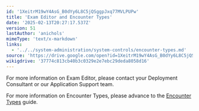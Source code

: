 ```yaml
---
id: '1XeitrM19wY4AsG_B0dYy6L8C5jQSggpJxq77MVLPUPw'
title: 'Exam Editor and Encounter Types'
date: '2025-02-13T20:27:17.537Z'
version: 51
lastAuthor: 'anichols'
mimeType: 'text/x-markdown'
links:
  - '../../system-administration/system-controls/encounter-types.md'
source: 'https://drive.google.com/open?id=1XeitrM19wY4AsG_B0dYy6L8C5jQSggpJxq77MVLPUPw'
wikigdrive: '37774c813cb40b3c0329e2e7ebc29deda8058d16'
---
```

For more information on Exam Editor, please contact your Deployment Consultant or our Application Support team.

For more information on Encounter Types, please advance to the [Encounter Types](../../system-administration/system-controls/encounter-types.md) guide.
